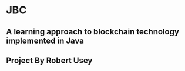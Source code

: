 # JBC
## A learning approach to blockchain technology implemented in Java
## Project By Robert Usey
